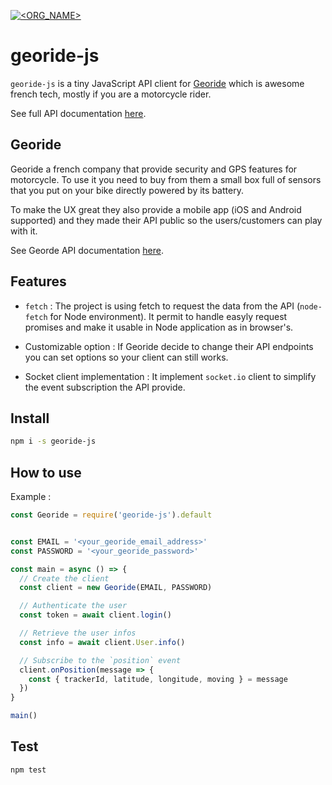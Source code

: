 [![<ORG_NAME>](https://circleci.com/gh/NeilujD/georide-js.svg?style=shield)](<LINK>)


# georide-js

`georide-js` is a tiny JavaScript API client for [Georide](https://georide.fr/) which is awesome french tech, mostly if you are a motorcycle rider.

See full API documentation [here](https://neilujd.github.io/georide-js/).


## Georide

Georide a french company that provide security and GPS features for motorcycle. 
To use it you need to buy from them a small box full of sensors that you put on your bike directly powered by its battery.

To make the UX great they also provide a mobile app (iOS and Android supported) and they made their API public so the users/customers can play with it.

See Georde API documentation [here](https://api.georide.fr/).


## Features

* `fetch` : The project is using fetch to request the data from the API (`node-fetch` for Node environment). It permit to handle easyly request promises and make it usable in Node application as in browser's.

* Customizable option : If Georide decide to change their API endpoints you can set options so your client can still works.

* Socket client implementation : It implement `socket.io` client to simplify the event subscription the API provide.


## Install

```sh
npm i -s georide-js
```

## How to use

Example :

```js
const Georide = require('georide-js').default


const EMAIL = '<your_georide_email_address>'
const PASSWORD = '<your_georide_password>'

const main = async () => {
  // Create the client
  const client = new Georide(EMAIL, PASSWORD)

  // Authenticate the user
  const token = await client.login()

  // Retrieve the user infos
  const info = await client.User.info()

  // Subscribe to the `position` event
  client.onPosition(message => {
    const { trackerId, latitude, longitude, moving } = message
  })
}

main()
```

## Test

```sh
npm test
```